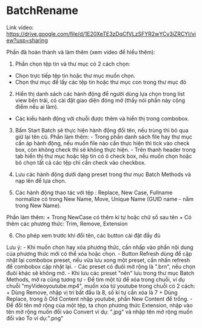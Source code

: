 # BatchRename
Link video: https://drive.google.com/file/d/1E20XeTE3zDqCfVLzSFYR2wYCv3iZRCYI/view?usp=sharing

Phần đã hoàn thành và làm thêm (xem video để hiểu thêm):

1. Phần chọn tệp tin và thư mục có 2 cách chọn: 
 - Chọn trực tiếp tệp tin hoặc thư mục muốn chọn.
 - Chọn thư mục để lấy các tệp tin hoặc thư mục con trong thư mục đó

2. Hiển thị danh sách các hành động để người dùng lựa chọn trong list view bên trái, có cài đặt giao diện đóng mở (thầy nói phần này cộng điểm nếu ai làm).
 - Các kiểu hành động với chuỗi được thêm và hiển thị trong combobox. 
 
3. Bấm Start Batch sẽ thực hiện hành động đổi tên, nếu trùng thì bỏ qua giữ lại tên cũ.
        Phần làm thêm: 
        - Trong phần danh sách file hay thư mục cần áp hành động, nếu muốn file nào cần thực hiện thì tick vào check box, còn không check thì sẽ không thực hiện.
        - Trên thanh header trong tab hiển thị thư mục hoặc tệp tin có ô check box, nếu muốn chọn hoặc bỏ chọn tất cả các tệp chỉ cần check vào checkbox.

4. Lưu các hành động dưới dạng preset trong thư mục Batch Methods và nạp lên để lựa chọn.

5. Các hành động thao tác với tệp : Replace, New Case, Fullname normalize có trong New Name, Move, Unique Name (GUID name - nằm trong New Name).

 Phần làm thêm: + Trong NewCase có thêm kí tự hoặc chữ số sau tên
	          + Có thêm các phương thức: Trim, Remove, Extension
				
6. Cho phép xem trước khi đổi tên, các button cài đặt đầy đủ

Lưu ý: 
	- Khi muốn chọn hay xóa phương thức, cần nhấp vào phần nội dung của phương thức mới có thể xóa hoặc chọn.
        - Button Refresh dùng để cập nhật lại combobox preset, nếu vừa lưu xong một preset, cần nhấn refresh để combobox cập nhật lại.
        - Các preset có đuôi mở rộng là ".brn", nếu chọn đuôi khác sẽ không mở.
      	- Khi lưu các preset "nên" lưu trong thư mục Batch Methods, mở ra cũng tương tự
	- Để tìm một từ để xóa trong chuỗi, ví dụ chuỗi  "myVideoyoutube.mp4", muốn xóa từ youtube trong chuỗi có 2 cách:
		+ Dùng Remove, nhập vị trí bắt đầu là 8, số kí tự cần xóa là 7
		+ Dùng Replace, trong ô Old Content nhập youtube, phần New Content để trống.
        - Để đổi tên mở rộng của một tệp, ta chọn phương thức Extension, nhập vào tên mở rộng muốn đổi vào Convert ví dụ: ".jpg" và nhập tên mở rộng muốn đổi vào To ví dụ:".png"
	   

             

	   


 

